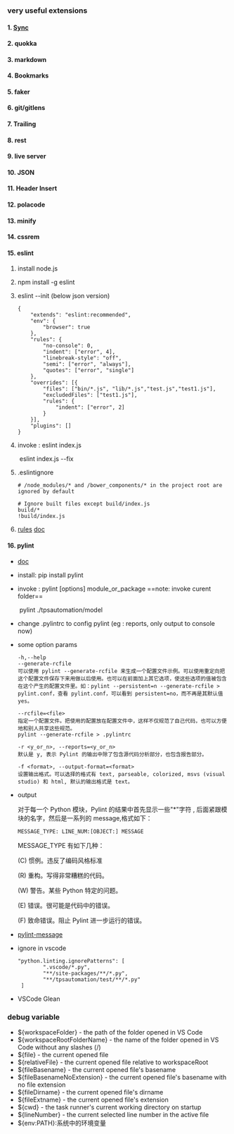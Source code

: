 ### very useful extensions

#### 1. [Sync](https://marketplace.visualstudio.com/items?itemName=Shan.code-settings-sync) 

#### 2. quokka

#### 3. markdown

#### 4. Bookmarks

#### 5. faker

#### 6. git/gitlens

#### 7. Trailing

#### 8. rest

#### 9. live server

#### 10. JSON

#### 11. Header Insert

#### 12. polacode

#### 13. minify

#### 14. cssrem

#### 15. eslint

1. install node.js

2. npm install -g eslint

3. eslint --init (below json version)

    ```
    {
        "extends": "eslint:recommended",
        "env": {
            "browser": true
        },
        "rules": {
            "no-console": 0,
            "indent": ["error", 4],
            "linebreak-style": "off",
            "semi": ["error", "always"],
            "quotes": ["error", "single"]
        },
        "overrides": [{
            "files": ["bin/*.js", "lib/*.js","test.js","test1.js"],
            "excludedFiles": ["test1.js"],
            "rules": {
                "indent": ["error", 2]
            }
        }],
        "plugins": []
    }
    ```

4. invoke : eslint index.js

    ​ eslint index.js --fix

5. .eslintignore

    ```
    # /node_modules/* and /bower_components/* in the project root are ignored by default
    
    # Ignore built files except build/index.js
    build/*
    !build/index.js
    ```

6. [rules](http://eslint.cn/docs/rules/) [doc](http://eslint.cn/docs/user-guide/configuring)

#### 16. pylint

- [doc](https://pylint.readthedocs.io/en/latest/)

- install: pip install pylint

- invoke : pylint [options] module_or_package ==note: invoke curent folder==

    ​ pylint ./tpsautomation/model

- change .pylintrc to config pylint (eg : reports, only output to console now)

- some option params

    ```
    -h,--help
    --generate-rcfile
    可以使用 pylint --generate-rcfile 来生成一个配置文件示例。可以使用重定向把这个配置文件保存下来用做以后使用。也可以在前面加上其它选项，使这些选项的值被包含在这个产生的配置文件里。如：pylint --persistent=n --generate-rcfile > pylint.conf，查看 pylint.conf，可以看到 persistent=no，而不再是其默认值 yes。
    
    --rcfile=<file>
    指定一个配置文件。把使用的配置放在配置文件中，这样不仅规范了自己代码，也可以方便地和别人共享这些规范。
    pylint --generate-rcfile > .pylintrc
    
    -r <y_or_n>, --reports=<y_or_n>
    默认是 y, 表示 Pylint 的输出中除了包含源代码分析部分，也包含报告部分。
    
    -f <format>, --output-format=<format>
    设置输出格式。可以选择的格式有 text, parseable, colorized, msvs (visual studio) 和 html, 默认的输出格式是 text。
    ```

- output

    对于每一个 Python 模块，Pylint 的结果中首先显示一些"\*"字符 , 后面紧跟模块的名字，然后是一系列的 message,格式如下：

    `MESSAGE_TYPE: LINE_NUM:[OBJECT:] MESSAGE`

    MESSAGE_TYPE 有如下几种：

    (C) 惯例。违反了编码风格标准

    (R) 重构。写得非常糟糕的代码。

    (W) 警告。某些 Python 特定的问题。

    (E) 错误。很可能是代码中的错误。

    (F) 致命错误。阻止 Pylint 进一步运行的错误。

- [pylint-message](https://github.com/janjur/readable-pylint-messages/blob/master/README.md)

- ignore in vscode

    ```
    "python.linting.ignorePatterns": [
            ".vscode/*.py",
            "**/site-packages/**/*.py",
            "**/tpsautomation/test/**/*.py"
     ]
    ```

- VSCode Glean

### debug variable

- \${workspaceFolder} - the path of the folder opened in VS Code
- \${workspaceRootFolderName} - the name of the folder opened in VS Code without any slashes (/)
- \${file} - the current opened file
- \${relativeFile} - the current opened file relative to workspaceRoot
- \${fileBasename} - the current opened file's basename
- \${fileBasenameNoExtension} - the current opened file's basename with no file extension
- \${fileDirname} - the current opened file's dirname
- \${fileExtname} - the current opened file's extension
- \${cwd} - the task runner's current working directory on startup
- \${lineNumber} - the current selected line number in the active file
- \${env:PATH}:系统中的环境变量
